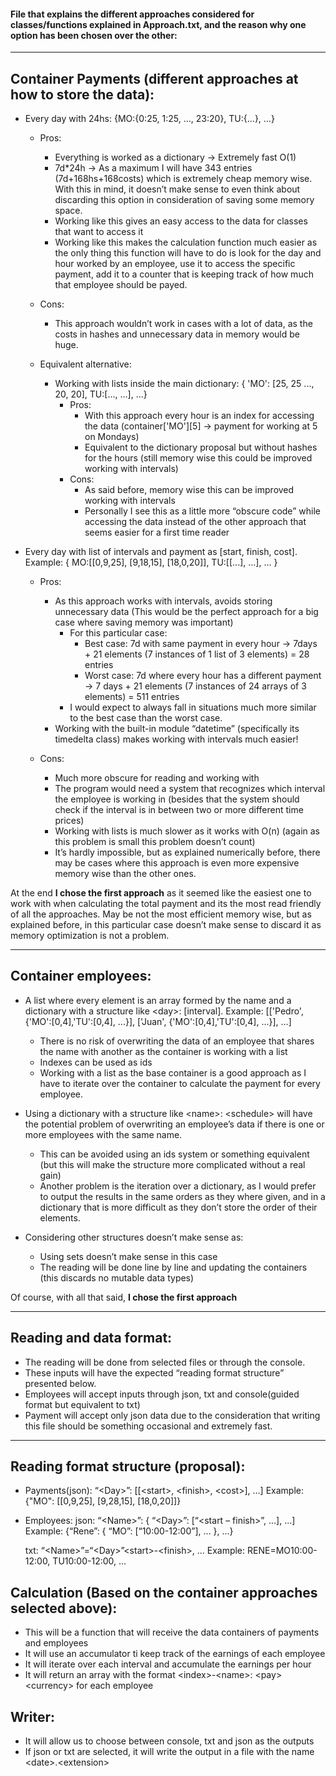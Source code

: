#### File that explains the different approaches considered for classes/functions explained in Approach.txt, and the reason why one option has been chosen over the other:

---

## Container Payments (different approaches at how to store the data):
- Every day with 24hs: {MO:{0:25, 1:25, ..., 23:20}, TU:{...}, …}
    - Pros:
        - Everything is worked as a dictionary -> Extremely fast O(1)
        - 7d*24h -> As a maximum I will have 343 entries (7d+168hs+168costs) which is extremely cheap memory wise. With this in mind, it doesn’t make sense to even think about discarding this option in consideration of saving some memory space.
        - Working like this gives an easy access to the data for classes that want to access it
        - Working like this makes the calculation function much easier as the only thing this function will have to do is look for the day and hour worked by an employee, use it to access the specific payment, add it to a counter that is keeping track of how much that employee should be payed.
    - Cons:
        - This approach wouldn’t work in cases with a lot of data, as the costs in hashes and unnecessary data in memory would be huge.

    - Equivalent alternative:
        - Working with lists inside the main dictionary: { 'MO': [25, 25 ..., 20, 20], TU:[..., ...], ...} 
            - Pros:
                - With this approach every hour is an index for accessing the data (container['MO'][5] -> payment for working at 5 on Mondays)
                - Equivalent to the dictionary proposal but without hashes for the hours (still memory wise this could be improved working with intervals)
            - Cons:
                - As said before, memory wise this can be improved working with intervals
                - Personally I see this as a little more “obscure code” while accessing the data instead of the other approach that seems easier for a first time reader


- Every day with list of intervals and payment as [start, finish, cost]. Example: { MO:[[0,9,25], [9,18,15], [18,0,20]], TU:[[...], ...], ... }
    - Pros:
        - As this approach works with intervals, avoids storing unnecessary data (This would be the perfect approach for a big case where saving memory was important)  
            - For this particular case:
                - Best case: 7d with same payment in every hour ->  7days + 21 elements (7 instances of 1 list of 3 elements) = 28 entries
                - Worst case: 7d where every hour has a different payment -> 7 days + 21 elements (7 instances of 24 arrays of 3 elements) = 511 entries
            - I would expect to always fall in situations much more similar to the best case than the worst case.
        - Working with the built-in module “datetime” (specifically its timedelta class) makes working with intervals much easier!

    - Cons:
        - Much more obscure for reading and working with
        - The program would need a system that recognizes which interval the employee is working in (besides that the system should check if the interval is in between two or more different time prices)
        - Working with lists is much slower as it works with O(n) (again as this problem is small this problem doesn’t count)
        - It’s hardly impossible, but as explained numerically before, there may be cases where this approach is even more expensive memory wise than the other ones.  


At the end **I chose the first approach** as it seemed like the easiest one to work with when calculating the total payment and its the most read friendly of all the approaches. May be not the most efficient memory wise, but as explained before, in this particular case doesn’t make sense to discard it as memory optimization is not a problem.


---

## Container employees:
  - A list where every element is an array formed by the name and a dictionary with a structure like \<day>: [interval]. Example: [['Pedro', {'MO':[0,4],'TU':[0,4], ...}], ['Juan', {'MO':[0,4],'TU':[0,4], ...}], ...]
      - There is no risk of overwriting the data of an employee that shares the name with another as the container is working with a list
      - Indexes can be used as ids
      - Working with a list as the base container is a good approach as I have to iterate over the container to calculate the payment for every employee.


  - Using a dictionary with a structure like \<name>: \<schedule> will have the potential problem of overwriting an employee’s data if there is one or more employees with the same name.
      - This can be avoided using an ids system or something equivalent (but this will make the structure more complicated without a real gain)
      - Another problem is the iteration over a dictionary, as I would prefer to output the results in the same orders as they where given, and in a dictionary that is more difficult as they don’t store the order of their elements.

  - Considering other structures doesn’t make sense as:
      - Using sets doesn’t make sense in this case
      - The reading will be done line by line and updating the containers (this discards no mutable data types)


Of course, with all that said, **I chose the first approach**

---

## Reading and data format:
  - The reading will be done from selected files or through the console.
  - These inputs will have the expected “reading format structure” presented below.
  - Employees will accept inputs through json, txt and console(guided format but equivalent to txt)
  - Payment will accept only json data due to the consideration that writing this file should be something occasional and extremely fast.

---

## Reading format structure (proposal):
  - Payments(json): “\<Day>”: [[\<start>, \<finish>, \<cost>], …]
      Example: {"MO": [[0,9,25], [9,28,15], [18,0,20]]}

  - Employees:
      json: “\<Name>”: { “\<Day>”: [“\<start – finish>”, …], ...]
          Example: {“Rene”: { “MO”: [“10:00-12:00”], ... }, ...}

      txt: “\<Name>”=“\<Day>”\<start>-\<finish>, …
          Example: RENE=MO10:00-12:00, TU10:00-12:00, ...



## Calculation (Based on the container approaches selected above):
  - This will be a function that will receive the data containers of payments and employees
  - It will use an accumulator ti keep track of the earnings of each employee
  - It will iterate over each interval and accumulate the earnings per hour
  - It will return an array with the format \<index>-\<name>: \<pay> \<currency> for each employee


## Writer:
  - It will allow us to choose between console, txt and json as the outputs
  - If json or txt are selected, it will write the output in a file with the name \<date>.\<extension>

